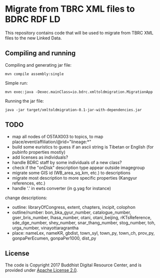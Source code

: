 # Migrate from TBRC XML files to BDRC RDF LD

This repository contains code that will be used to migrate from TBRC XML files to the new Linked Data.

## Compiling and running

Compiling and generating jar file:

```
mvn compile assembly:single
```

Simple run:

```
mvn exec:java -Dexec.mainClass=io.bdrc.xmltoldmigration.MigrationApp
```

Running the jar file:

```
java -jar target/xmltoldmigration-0.1-jar-with-dependencies.jar
```

## TODO

- map all nodes of O5TAX003 to topics, to map place/event/affiliation/@rid="lineage:*"
- build some euristics to guess if an ascii string is Tibetan or English (for pubinfo properties mostly)
- add licenses as individuals?
- handle BDRC staff by some individuals of a new class?
- check if the "onDisk" description type appear outside imagegroup
- migrate some GIS id (WB_area_sq_km, etc.) to descriptions
- migrate most description to more specific properties (Kangyur references, etc.)
- handle '.' in ewts converter (in g.yag for instance)

change descriptions:
- outline: libraryOfCongress, extent, chapters, incipit, colophon
- outline/number: bon_bka_gyur_number, catalogue_number, gser_bris_number, lhasa_number, otani, otani_beijing, rKTsReference, sde_dge_number, shey_number, snar_thang_number, stog_number, toh, urga_number, vinayottaragrantha
- place: nameLex, nameKR, gbdist, town_syl, town_py, town_ch, prov_py, gonpaPerEcumen, gonpaPer1000, dist_py

## License

The code is Copyright 2017 Buddhist Digital Resource Center, and is provided under [Apache License 2.0](LICENSE).
